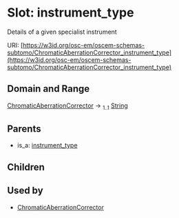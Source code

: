 
# Slot: instrument_type

Details of a given specialist instrument

URI: [https://w3id.org/osc-em/oscem-schemas-subtomo/ChromaticAberrationCorrector_instrument_type](https://w3id.org/osc-em/oscem-schemas-subtomo/ChromaticAberrationCorrector_instrument_type)


## Domain and Range

[ChromaticAberrationCorrector](ChromaticAberrationCorrector.md) &#8594;  <sub>1..1</sub> [String](types/String.md)

## Parents

 *  is_a: [instrument_type](instrument_type.md)

## Children


## Used by

 * [ChromaticAberrationCorrector](ChromaticAberrationCorrector.md)
